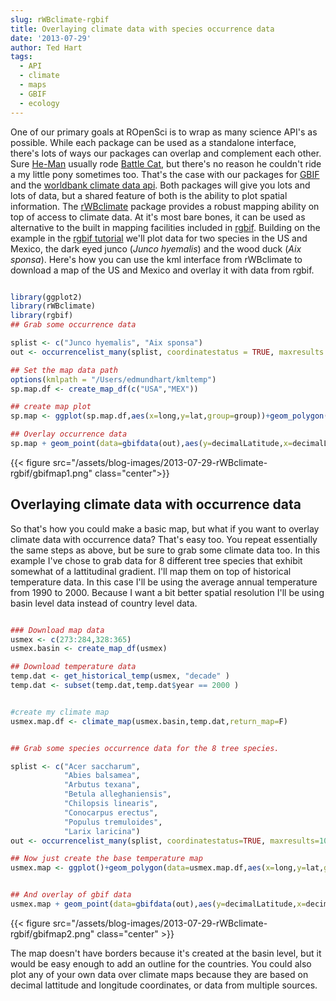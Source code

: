 ```yaml
---
slug: rWBclimate-rgbif
title: Overlaying climate data with species occurrence data
date: '2013-07-29'
author: Ted Hart
tags:
  - API
  - climate
  - maps
  - GBIF
  - ecology
---
```


One of our primary goals at ROpenSci is to wrap as many science API's as possible.  While each package can be used as a standalone interface, there's lots of ways our packages can overlap and complement each other.  Sure [He-Man](https://www.youtube.com/watch?v=7yeA7a0uS3A) usually rode [Battle Cat](https://en.wikipedia.org/wiki/Battle_Cat), but there's no reason he couldn't ride a my little pony sometimes too.  That's the case with our packages for [GBIF](https://www.gbif.org/) and the [worldbank climate data api](https://data.worldbank.org/developers/climate-data-api).  Both packages will give you lots and lots of data, but a shared feature of both is the ability to plot spatial information.  The [rWBclimate](https://github.com/ropensci/rWBclimate) package provides a robust mapping ability on top of access to climate data.  At it's most bare bones, it can be used as alternative to the built in mapping facilities included in [rgbif](https://github.com/ropensci/rgbif/).  Building on the example in the [rgbif tutorial](/tutorials/rgbif_tutorial.html#occurrencelist) we'll plot data for two species in the US and Mexico, the dark eyed junco (*Junco hyemalis*) and the wood duck (*Aix sponsa*).  Here's how you can use the kml interface from rWBclimate to download a map of the US and Mexico and overlay it with data from rgbif.

```r

library(ggplot2)
library(rWBclimate)
library(rgbif)
## Grab some occurrence data

splist <- c("Junco hyemalis", "Aix sponsa")
out <- occurrencelist_many(splist, coordinatestatus = TRUE, maxresults = 1000)

## Set the map data path
options(kmlpath = "/Users/edmundhart/kmltemp")
sp.map.df <- create_map_df(c("USA","MEX"))

## create map plot
sp.map <- ggplot(sp.map.df,aes(x=long,y=lat,group=group))+geom_polygon(fill="white",colour="black")+xlim(-130,-65)+ylim(12,50)

## Overlay occurrence data
sp.map + geom_point(data=gbifdata(out),aes(y=decimalLatitude,x=decimalLongitude,group=taxonName,colour=taxonName))

```

{{< figure src="/assets/blog-images/2013-07-29-rWBclimate-rgbif/gbifmap1.png" class="center">}}

## Overlaying climate data with occurrence data

So that's how you could make a basic map, but what if you want to overlay climate data with occurrence data?  That's easy too.  You repeat essentially the same steps as above, but be sure to grab some climate data too. In this example I've chose to grab data for 8 different tree species that exhibit somewhat of a lattitudinal gradient.  I'll map them on top of historical temperature data.  In this case I'll be using the average annual temperature from 1990 to 2000.  Because I want a bit better spatial resolution I'll be using basin level data instead of country level data.

```r

### Download map data
usmex <- c(273:284,328:365)
usmex.basin <- create_map_df(usmex)

## Download temperature data
temp.dat <- get_historical_temp(usmex, "decade" )
temp.dat <- subset(temp.dat,temp.dat$year == 2000 )


#create my climate map
usmex.map.df <- climate_map(usmex.basin,temp.dat,return_map=F)


## Grab some species occurrence data for the 8 tree species.

splist <- c("Acer saccharum",
            "Abies balsamea",
            "Arbutus texana",
            "Betula alleghaniensis",
            "Chilopsis linearis",
            "Conocarpus erectus",
            "Populus tremuloides",
            "Larix laricina")
out <- occurrencelist_many(splist, coordinatestatus=TRUE, maxresults=1000, fixnames="match")

## Now just create the base temperature map
usmex.map <- ggplot()+geom_polygon(data=usmex.map.df,aes(x=long,y=lat,group=group,fill=data,alpha=.8))+scale_fill_continuous("Average annual \n temp: 1990-2000",low="yellow",high="red")+ guides(alpha=F)+theme_bw()


## And overlay of gbif data
usmex.map + geom_point(data=gbifdata(out),aes(y=decimalLatitude,x=decimalLongitude,group=taxonName,colour= taxonName)) + xlim(-125,-59)+ylim(5,55)

```

{{< figure src="/assets/blog-images/2013-07-29-rWBclimate-rgbif/gbifmap2.png" class="center" >}}


The map doesn't have borders because it's created at the basin level, but it would be easy enough to add an outline for the countries.  You could also plot any of your own data over climate maps because they are based on decimal lattitude and longitude coordinates, or data from multiple sources.
